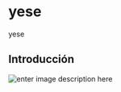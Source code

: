 # yese
yese
##  **Introducción**


![enter image description here](https://education.github.com/assets/sdp-backpack-a64038716bf134f45e809ff86b9611fb97e41bbd2ccfa3181da73cf164d3c200.png)
